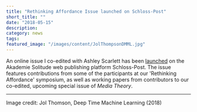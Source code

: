 ```yaml
---
title: "Rethinking Affordance Issue launched on Schloss-Post"
short_title: ""
date: "2018-05-15"
description:
category: news
tags:
featured_image: "/images/content/JolThompsonDMML.jpg"
---
```

An online issue I co-edited with Ashley Scarlett has been [launched](https://schloss-post.com/category/issues/rethinking-affordance/) on the Akademie Solitude web publishing platform Schloss-Post. The issue features contributions from some of the participants at our 'Rethinking Affordance' symposium, as well as working papers from contributors to our co-edited, upcoming special issue of _Media Theory_.

---
Image credit: Jol Thomson, Deep Time Machine Learning (2018)
